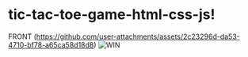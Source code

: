 # tic-tac-toe-game-html-css-js!
FRONT (https://github.com/user-attachments/assets/2c23296d-da53-4710-bf78-a65ca58d18d8)
![WIN ](https://github.com/user-attachments/assets/47f5d699-bfc8-4327-90b7-6e5026b05906)
